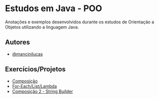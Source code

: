 
# Estudos em Java - POO

Anotações e exemplos desenvolvidos durante os estudos de Orientação a Objetos utilizando a linguagem Java.


## Autores

- [@mancinilucas](https://www.github.com/mancinilucas)


## Exercícios/Projetos

 - [Composição](https://github.com/mancinilucas/java-poo/tree/main/Exemplos/composition1)
 - [For-Each/List/Lambda](https://github.com/mancinilucas/java-poo/tree/main/Exemplos/exerc-for-each-w-lambda)
 - [Composição 2 - String Builder](https://github.com/mancinilucas/java-poo/tree/main/Exemplos/string-builder)

